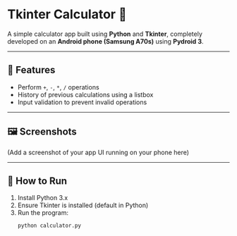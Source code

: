 # Tkinter Calculator 🧮

A simple calculator app built using **Python** and **Tkinter**, completely developed on an **Android phone (Samsung A70s)** using **Pydroid 3**.

---

## 📱 Features
- Perform `+`, `-`, `*`, `/` operations
- History of previous calculations using a listbox
- Input validation to prevent invalid operations

---

## 🖼️ Screenshots
(Add a screenshot of your app UI running on your phone here)

---

## 🚀 How to Run

1. Install Python 3.x
2. Ensure Tkinter is installed (default in Python)
3. Run the program:
   ```bash
   python calculator.py
